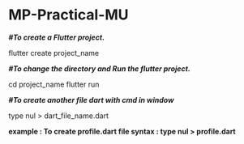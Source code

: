 # MP-Practical-MU

_**#To create a Flutter project.**_

flutter create project_name

_**#To change the directory and Run the flutter project.**_

cd project_name
flutter run

_**#To create another file dart with cmd in window**_

type nul > dart_file_name.dart

**example : To create profile.dart file
syntax : type nul > profile.dart**
